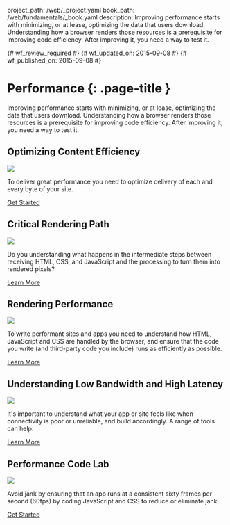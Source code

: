 project_path: /web/_project.yaml
book_path: /web/fundamentals/_book.yaml
description: Improving performance starts with minimizing, or at lease, optimizing the data that users download. Understanding how a browser renders those resources is a prerequisite for improving code efficiency. After improving it, you need a way to test it. 

{# wf_review_required #}
{# wf_updated_on: 2015-09-08 #}
{# wf_published_on: 2015-09-08 #}

# Performance {: .page-title }

Improving performance starts with minimizing, or at lease, optimizing the data that users download. Understanding how a browser renders those resources is a prerequisite for improving code efficiency. After improving it, you need a way to test it. 

## Optimizing Content Efficiency

<img src="https://placehold.it/300x200" class="attempt-right">

To deliver great performance you need to optimize delivery of each and every byte of your site.

[Get Started](optimizing-content-efficiency/)

<div style="clear:both;"></div>

## Critical Rendering Path

<img src="https://placehold.it/300x200" class="attempt-right">

Do you understanding what happens in the intermediate steps between receiving HTML, CSS, and JavaScript and the processing to turn them into rendered pixels?

[Learn More](critical-rendering-path/)

<div style="clear:both;"></div>

## Rendering Performance

<img src="https://placehold.it/300x200" class="attempt-right">

To write performant sites and apps you need to understand how HTML, JavaScript and CSS are handled by the browser, and ensure that the code you write (and third-party code you include) runs as efficiently as possible.

[Learn More](rendering/)

<div style="clear:both;"></div>

## Understanding Low Bandwidth and High Latency

<img src="https://placehold.it/300x200" class="attempt-right">

It's important to understand what your app or site feels like when connectivity is poor or unreliable, and build accordingly. A range of tools can help.

[Learn More](TBD/)

<div style="clear:both;"></div>

## Performance Code Lab

<img src="https://placehold.it/300x200" class="attempt-right">

Avoid jank by ensuring that an app runs at a consistent sixty frames per second (60fps) by coding JavaScript and CSS to reduce or eliminate jank.

[Get Started](TBD/)

<div style="clear:both;"></div>
